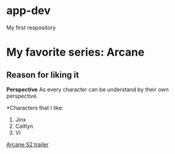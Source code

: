 # app-dev
My first respository
# My favorite series: Arcane

## Reason for liking it
**Perspective** As every character can be understand by their own perspective.

*Characters that I like:
1. Jinx
2. Caitlyn
3. Vi

[Arcane S2 trailer](https://www.youtube.com/watch?v=hsffPST-x1k)
